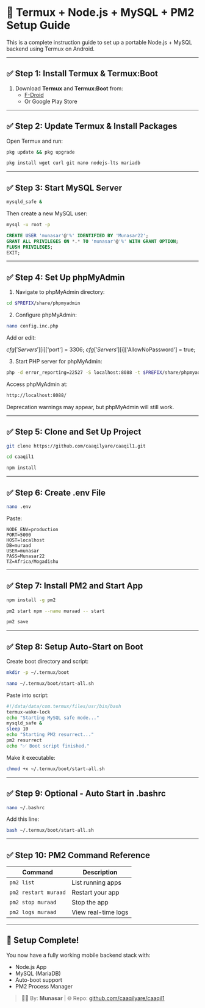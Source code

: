 # 🚀 Termux + Node.js + MySQL + PM2 Setup Guide

This is a complete instruction guide to set up a portable Node.js + MySQL backend using Termux on Android.

---

## ✅ Step 1: Install Termux & Termux:Boot

1. Download **Termux** and **Termux:Boot** from:
   - [F-Droid](https://f-droid.org/packages/com.termux/)
   - Or Google Play Store

---

## ✅ Step 2: Update Termux & Install Packages

Open Termux and run:

```sh
pkg update && pkg upgrade
```

```sh
pkg install wget curl git nano nodejs-lts mariadb
```

---

## ✅ Step 3: Start MySQL Server

```sh
mysqld_safe &
```

Then create a new MySQL user:

```sh
mysql -u root -p
```

```sql
CREATE USER 'munasar'@'%' IDENTIFIED BY 'Munasar22';
GRANT ALL PRIVILEGES ON *.* TO 'munasar'@'%' WITH GRANT OPTION;
FLUSH PRIVILEGES;
EXIT;
```

---

## ✅ Step 4: Set Up phpMyAdmin

1. Navigate to phpMyAdmin directory:


```sh
cd $PREFIX/share/phpmyadmin
```

2. Configure phpMyAdmin:


```sh
nano config.inc.php
```

Add or edit:

$cfg['Servers'][$i]['port'] = 3306;
$cfg['Servers'][$i]['AllowNoPassword'] = true;

3. Start PHP server for phpMyAdmin:


```sh
php -d error_reporting=22527 -S localhost:8088 -t $PREFIX/share/phpmyadmin/
```

Access phpMyAdmin at: 

```sh
http://localhost:8088/
```



Deprecation warnings may appear, but phpMyAdmin will still work.

---

## ✅ Step 5: Clone and Set Up Project

```sh
git clone https://github.com/caaqilyare/caaqil1.git
```

```sh
cd caaqil1
```

```sh
npm install
```

---

## ✅ Step 6: Create .env File

```sh
nano .env
```

Paste:

```env
NODE_ENV=production
PORT=5000
HOST=localhost
DB=muraad
USER=munasar
PASS=Munasar22
TZ=Africa/Mogadishu
```

---

## ✅ Step 7: Install PM2 and Start App

```sh
npm install -g pm2
```

```sh
pm2 start npm --name muraad -- start
```

```sh
pm2 save
```

---


## ✅ Step 8: Setup Auto-Start on Boot

Create boot directory and script:

```sh
mkdir -p ~/.termux/boot
```

```sh
nano ~/.termux/boot/start-all.sh
```

Paste into script:

```bash
#!/data/data/com.termux/files/usr/bin/bash
termux-wake-lock
echo "Starting MySQL safe mode..."
mysqld_safe &
sleep 10
echo "Starting PM2 resurrect..."
pm2 resurrect
echo "✅ Boot script finished."
```

Make it executable:

```sh
chmod +x ~/.termux/boot/start-all.sh
```

---

## ✅ Step 9: Optional - Auto Start in .bashrc

```sh
nano ~/.bashrc
```

Add this line:

```sh
bash ~/.termux/boot/start-all.sh
```

---

## ✅ Step 10: PM2 Command Reference

| Command              | Description                |
|----------------------|----------------------------|
| `pm2 list`           | List running apps          |
| `pm2 restart muraad` | Restart your app           |
| `pm2 stop muraad`    | Stop the app               |
| `pm2 logs muraad`    | View real-time logs        |

---

## 🎉 Setup Complete!

You now have a fully working mobile backend stack with:

- Node.js App
- MySQL (MariaDB)
- Auto-boot support
- PM2 Process Manager

> 👨‍💻 By: **Munasar** | 🌐 Repo: [github.com/caaqilyare/caaqil1](https://github.com/caaqilyare/caaqil1)

